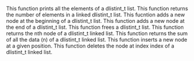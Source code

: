 This function prints all the elements of a dlistint_t list.
This function returns the number of elements in a linked dlistint_t list.
This fucntion adds a new node at the beginning of a dlistint_t list.
This function adds a new node at the end of a dlistint_t list.
This function frees a dlistint_t list.
This function returns the nth node of a dlistint_t linked list.
This function  returns the sum of all the data (n) of a dlistint_t linked list.
This function  inserts a new node at a given position.
This function deletes the node at index index of a dlistint_t linked list.
